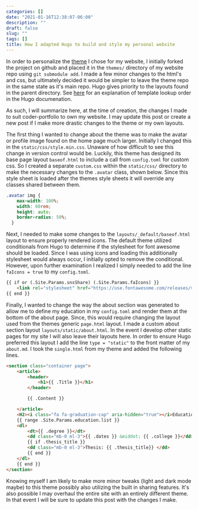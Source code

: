 ```yaml
---
categories: []
date: "2021-01-16T12:38:07-06:00"
description: ""
draft: false
slug: ""
tags: []
title: How I adapted Hugo to build and style my personal website
---
```


In order to personalize the [theme](https://github.com/naro143/hugo-coder-portfolio) I chose for my website, I initially forked the project on github and placed it in the `themes/` directory of my website repo using `git submodule add`. I made a few minor changes to the html's and css, but ultimately decided it would be simpler to leave the theme repo in the same state as it's main repo. Hugo gives priority to the layouts found in the parent directory. See [here](https://gohugo.io/templates/lookup-order/) for an explanation of template lookup order in the Hugo documenation.

As such, I will summarize here, at the time of creation, the changes I made to suit coder-portfolio to own my website. I may update this post or create a new post if I make more drastic changes to the theme or my own layouts.

The first thing I wanted to change about the theme was to make the avatar or profile image found on the home page much larger. Initially I changed this in the `static/css/style.min.css`. Unaware of how difficult to see this change in version control would be. Luckily, this theme has designed its base page layout `baseof.html` to include a call from `config.toml` for custom css. So I created a separate `custom.css` within the `static/css/` directory to make the necessary changes to the `.avatar` class, shown below. Since this style sheet is loaded after the themes style sheets it will override any classes shared between them.

```css
.avatar img {
    max-width: 100%;
    width: 80rem;
    height: auto;
    border-radius: 50%;
  }
```

Next, I needed to make some changes to the `layouts/_default/baseof.html` layout to ensure properly rendered icons. The default theme utilized conditionals from Hugo to determine if the stylesheet for font awesome should be loaded. Since I was using icons and loading this additionally stylesheet would always occur, I initially opted to remove the conditional. However, upon further examination I realized I simply needed to add the line `faIcons = true` to my `config.toml`.

```html
{{ if or (.Site.Params.snsShare) (.Site.Params.faIcons) }}
    <link rel="stylesheet" href="https://use.fontawesome.com/releases/v5.2.0/css/all.css">
{{ end }}
```

Finally, I wanted to change the way the about section was generated to allow me to define my education in my `config.toml` and render them at the bottom of the about page. Since, this would require changing the layout used from the themes generic `page.html` layout. I made a custom about section layout `layouts/static/about.html`. In the event I develop other static pages for my site I will also leave their layouts here. In order to ensure Hugo preferred this layout I add the line `type = "static"` to the front matter of my `about.md`. I took the `single.html` from my theme and added the following lines.

```html
<section class="container page">
    <article>
        <header>
            <h1>{{ .Title }}</h1>
        </header>

        {{ .Content }}

    </article>
    <H2><i class="fa fa-graduation-cap" aria-hidden="true"></i>Education </H2>
    {{ range .Site.Params.education.list }}
    <dl>
        <dt>{{ .degree }}</dt>
        <dd class="mb-0 ml-3">{{ .dates }} &middot; {{ .college }}</dd>
        {{ if .thesis_title }}
        <dd class="mb-0 ml-3">Thesis: {{ .thesis_title}} </dd>
        {{ end }}
    </dl>
    {{ end }}
</section>
```

Knowing myself I am likely to make more minor tweaks (light and dark mode maybe) to this theme possibly also utilizing the built in sharing features. It's also possible I may overhaul the entire site with an entirely different theme. In that event I will be sure to update this post with the changes I make.
